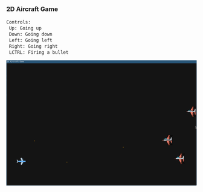 ### 2D Aircraft Game

```
Controls:
 Up: Going up
 Down: Going down
 Left: Going left
 Right: Going right
 LCTRL: Firing a bullet
```

<img src="gfx/ss.png" />
